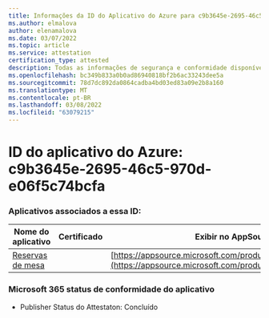 ```yaml
---
title: Informações da ID do Aplicativo do Azure para c9b3645e-2695-46c5-970d-e06f5c74bcfa
ms.author: elmalova
author: elenamalova
ms.date: 03/07/2022
ms.topic: article
ms.service: attestation
certification_type: attested
description: Todas as informações de segurança e conformidade disponíveis para c9b3645e-2695-46c5-970d-e06f5c74bcfa.
ms.openlocfilehash: bc349b833a0b0ad86940818bf2b6ac33243dee5a
ms.sourcegitcommit: 78d7dc892da0864cadba4bd03ed83a09e2b8a160
ms.translationtype: MT
ms.contentlocale: pt-BR
ms.lasthandoff: 03/08/2022
ms.locfileid: "63079215"
---
```

# <a name="azure-app-id-c9b3645e-2695-46c5-970d-e06f5c74bcfa"></a>ID do aplicativo do Azure: c9b3645e-2695-46c5-970d-e06f5c74bcfa


### <a name="apps-associated-with-this-id"></a>Aplicativos associados a essa ID:
| **Nome do aplicativo** | **Certificado** | **Exibir no AppSource** |
|--------------|---------------|-----------------------|
| [Reservas de mesa](https://docs.microsoft.com/microsoft-365-app-certification/forward/WA200003532) |  | [https://appsource.microsoft.com/product/office/WA200003532](https://appsource.microsoft.com/product/office/WA200003532) |

### <a name="microsoft-365-app-compliance-status"></a>Microsoft 365 status de conformidade do aplicativo
- Publisher Status do Attestaton: Concluído
